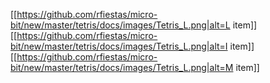 

[[https://github.com/rfiestas/micro-bit/new/master/tetris/docs/images/Tetris_L.png|alt=L item]]
[[https://github.com/rfiestas/micro-bit/new/master/tetris/docs/images/Tetris_L.png|alt=I item]]
[[https://github.com/rfiestas/micro-bit/new/master/tetris/docs/images/Tetris_L.png|alt=M item]]
